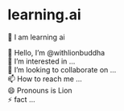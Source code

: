 # learning.ai

🔅 I am learning ai <br>

👋 Hello, I’m @withlionbuddha  <br>
👀 I’m interested in ... <br>
💞️ I’m looking to collaborate on ... <br> 
📫 How to reach me ... <br>
😄 Pronouns is Lion <br>
⚡ fact  ... <br>
